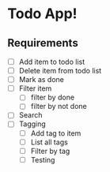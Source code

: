 # Todo App!
## Requirements
- [ ] Add item to todo list
- [ ] Delete item from todo list
- [ ] Mark as done 
- [ ] Filter item
	- [ ] filter by done
	- [ ] filter by not done
- [ ] Search
- [ ] Tagging
	- [ ] Add tag to item
	- [ ] List all tags
	- [ ] Filter by tag
	- [ ] Testing
